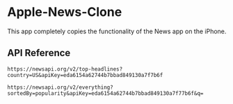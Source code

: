 # Apple-News-Clone

This app completely copies the functionality of the News app on the iPhone. 


## API Reference



```http
https://newsapi.org/v2/top-headlines?country=US&apiKey=eda6154a62744b7bbad849130a7f7b6f

https://newsapi.org/v2/everything?sortedBy=popularity&apiKey=eda6154a62744b7bbad849130a7f77b6f&q=
```


